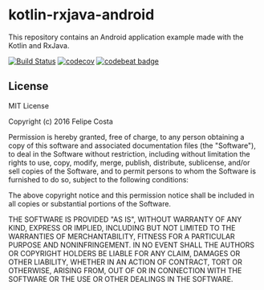 # kotlin-rxjava-android

This repository contains an Android application example made with the Kotlin and RxJava.

[![Build Status](https://travis-ci.org/felipehjcosta/kotlin-rxjava-android.svg?branch=master)](https://travis-ci.org/felipehjcosta/kotlin-rxjava-android)
[![codecov](https://codecov.io/gh/felipehjcosta/kotlin-rxjava-android/branch/master/graph/badge.svg)](https://codecov.io/gh/felipehjcosta/kotlin-rxjava-android)
[![codebeat badge](https://codebeat.co/badges/5e56eece-5548-419f-9c2d-c7fa7ea7e061)](https://codebeat.co/projects/github-com-fcostaa-kotlin-rxjava-android-master)

License
-------

  MIT License
  
  Copyright (c) 2016 Felipe Costa
  
  Permission is hereby granted, free of charge, to any person obtaining a copy
  of this software and associated documentation files (the "Software"), to deal
  in the Software without restriction, including without limitation the rights
  to use, copy, modify, merge, publish, distribute, sublicense, and/or sell
  copies of the Software, and to permit persons to whom the Software is
  furnished to do so, subject to the following conditions:
  
  The above copyright notice and this permission notice shall be included in all
  copies or substantial portions of the Software.
  
  THE SOFTWARE IS PROVIDED "AS IS", WITHOUT WARRANTY OF ANY KIND, EXPRESS OR
  IMPLIED, INCLUDING BUT NOT LIMITED TO THE WARRANTIES OF MERCHANTABILITY,
  FITNESS FOR A PARTICULAR PURPOSE AND NONINFRINGEMENT. IN NO EVENT SHALL THE
  AUTHORS OR COPYRIGHT HOLDERS BE LIABLE FOR ANY CLAIM, DAMAGES OR OTHER
  LIABILITY, WHETHER IN AN ACTION OF CONTRACT, TORT OR OTHERWISE, ARISING FROM,
  OUT OF OR IN CONNECTION WITH THE SOFTWARE OR THE USE OR OTHER DEALINGS IN THE
  SOFTWARE.
  
